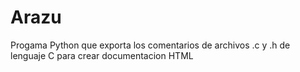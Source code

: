 Arazu
=====

Progama Python que exporta los comentarios de archivos .c y .h de lenguaje C para crear documentacion HTML
